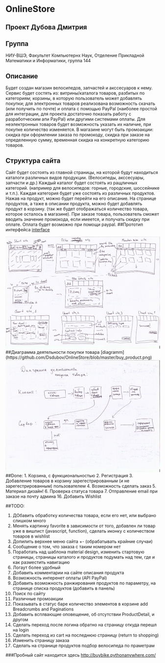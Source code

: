 # OnlineStore

## Проект Дубова Дмитрия
## Группа
НИУ-ВШЭ, Факультет Компьютернх Наук, Отделение Прикладной Математики и Информатики, группа 144
## Описание
Будет создан магазин велосипедов, запчастей и акссесуаров к нему. Сервис будет состять из: витрины/каталога товаров, разбитых по категориям; корзины, в которую пользователь может добавлять покупки; для электронных товаров реализована возможность скачать (или получить по почте) и оплата с помощью PayPal (наиболее простой для интеграции, для проекта достаточно показать работу с разработческим апи PayPal) или другими системами оплаты. Для неэлектронных товаров будет возможность указать их наличие, при покупке количество изменяется. В магазине могут быть промоакции: скидка при оформлении заказа по промокоду, скидка при заказе на определенную сумму, временная скидка на конкретную категорию товаров.
## Структура сайта
Сайт будет состоять из главной страницы, на которой будут находиться каталоги различных видов продукции. (Велосипеды, акссесуары, запчасти и др.)
Каждый каталог будет состоять из ращличных категорий. (например для велосипедов: горные, городские, шоссейнике и т.п.). Каждая категория будет уже состоять из различных продуктов. Нажав на продукт, можно будет перейти на его описание.
На странице продуктов, а таже в описании продукта, можно будет добавлять продукт в корзину. (так же будет отображаться количество товара, которое осталось в магазине).
При заказе товара, пользователь сможет вводить значение промокода, если имеется, и получать скидку при оплате. Оплата будет возможно при помощи paypal.
##Прототип интерфейса
[interface](https://github.com/Dsdubov/OnlineStore/blob/master/interface.png)

<img src="https://github.com/Dsdubov/OnlineStore/blob/master/interface.png" alt="Pull" />
##Диаграмма деятельности покупки товара
[diagramm](https://github.com/Dsdubov/OnlineStore/blob/master/buy_product.png)

<img src="https://github.com/Dsdubov/OnlineStore/blob/master/buy_product.png" alt="Pull" />
##Done:
1. Корзина, с функциональностью
2. Регистрация
3. Добавление товаров в корзину зарегестрированным (и не зарегестрированным) пользователем
4. Возможность сделать заказ
5. Материал дизайн!
6. Проверка статуса товара
7. Отправление email при заказе на почту админа
16. Добавить Wishlist

##TODO:
1. ДОбавить обработку количества товара, если его нет, или выбрано слишком много
2. Менять картинку favorite в зависимости от того, добавлен ли товар уже в вишлист (javascript, function), сделать иконку с количеством товаров в wishlist
2. Допилить верхнее меню сайта +- (обрабатывать крайние случаи)
3. Сообщение о том, что заказа с таким номером нет
4. Поработать над шаблона material design, изменить стартовую страницы, страницы каталого и продуктов подумать над тем, где и как разместить навигацию
11. Логаут более удобный
5. Добавить комментарии на сайте описания продукта
6. Возможность интеренет оплаты (API PayPal)
7. Добавить возможность ранжирования продуктов по параметру, на странице списка продуктов (добавить в панель)
8. Поиск по сайту
9. Различные промоакции
10. Показывать в статус баре количество элементов в корзине
add Breadcrumbs and Paginations
12. Добавить всплвающие оповещение, об отсутствии ProductDetail, и другом
13. Сделать переход после логина обратно на страницу откуда перешл на login
14. Сделать переход из cart на последнюю страницу (return to shopping)
15. Изменить страницу заказа
17. Сделать на странице продуктов подбор велосипеда по праметрам

###Пробный сайт находится здесь 
http://buybike.pythonanywhere.com/